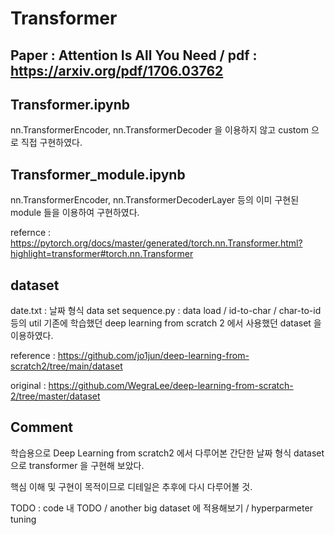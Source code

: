 # Transformer 
## Paper : Attention Is All You Need / pdf : https://arxiv.org/pdf/1706.03762

## Transformer.ipynb
nn.TransformerEncoder, nn.TransformerDecoder 을 이용하지 않고 custom 으로 직접 구현하였다.

## Transformer_module.ipynb
nn.TransformerEncoder, nn.TransformerDecoderLayer 등의 이미 구현된 module 들을 이용하여 구현하였다.

refernce : https://pytorch.org/docs/master/generated/torch.nn.Transformer.html?highlight=transformer#torch.nn.Transformer

## dataset
date.txt    : 날짜 형식 data set
sequence.py : data load / id-to-char / char-to-id 등의 util
기존에 학습했던 deep learning from scratch 2 에서 사용했던 dataset 을 이용하였다.

reference : https://github.com/jo1jun/deep-learning-from-scratch2/tree/main/dataset

original  : https://github.com/WegraLee/deep-learning-from-scratch-2/tree/master/dataset

## Comment
학습용으로 Deep Learning from scratch2 에서 다루어본 간단한 날짜 형식 dataset 으로 transformer 을 구현해 보았다.

핵심 이해 및 구현이 목적이므로 디테일은 추후에 다시 다루어볼 것.

TODO : code 내 TODO / another big dataset 에 적용해보기 / hyperparmeter tuning 
